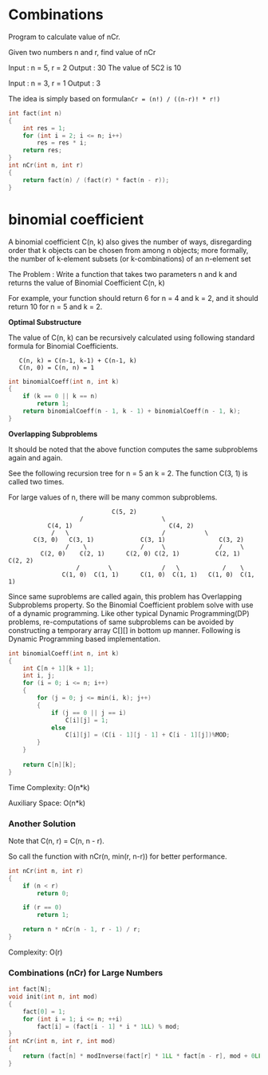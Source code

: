 # Combinations

Program to calculate value of nCr.
    
Given two numbers n and r, find value of nCr

Input :  n = 5, r = 2
Output : 30
The value of 5C2 is 10

Input : n = 3, r = 1
Output : 3

The idea is simply based on formula`nCr = (n!) / ((n-r)! * r!)`

```cpp
int fact(int n) 
{ 
    int res = 1; 
    for (int i = 2; i <= n; i++) 
        res = res * i; 
    return res; 
} 
int nCr(int n, int r) 
{ 
    return fact(n) / (fact(r) * fact(n - r)); 
} 
```

# binomial coefficient

A binomial coefficient C(n, k) also gives the number of ways, disregarding order
that k objects can be chosen from among n objects; more formally,
the number of k-element subsets (or k-combinations) of an n-element set

The Problem : Write a function that takes two parameters n and k and returns the value of Binomial Coefficient C(n, k)
    
For example, your function should return 6 for n = 4 and k = 2, and it should return 10 for n = 5 and k = 2.

**Optimal Substructure**

The value of C(n, k) can be recursively calculated using following standard formula for Binomial Coefficients.

```
   C(n, k) = C(n-1, k-1) + C(n-1, k)
   C(n, 0) = C(n, n) = 1
```
```CPP
int binomialCoeff(int n, int k)  
{  
    if (k == 0 || k == n)  
        return 1;  
    return binomialCoeff(n - 1, k - 1) + binomialCoeff(n - 1, k);  
}  
```
**Overlapping Subproblems**

It should be noted that the above function computes the same subproblems again and again.
    
See the following recursion tree for n = 5 an k = 2. The function C(3, 1) is called two times.
    
For large values of n, there will be many common subproblems.
```
                             C(5, 2)
                    /                      \
           C(4, 1)                           C(4, 2)
            /   \                          /           \
       C(3, 0)   C(3, 1)             C(3, 1)               C(3, 2)
                /    \               /     \               /     \
         C(2, 0)    C(2, 1)      C(2, 0) C(2, 1)          C(2, 1)  C(2, 2)
                   /        \              /   \            /    \
               C(1, 0)  C(1, 1)      C(1, 0)  C(1, 1)   C(1, 0)  C(1, 1)
```
Since same suproblems are called again, this problem has Overlapping Subproblems property.
So the Binomial Coefficient problem solve with use of a dynamic programming.
Like other typical Dynamic Programming(DP) problems, re-computations of same subproblems can be avoided by 
constructing a temporary array C[][] in bottom up manner. Following is Dynamic Programming based implementation.
```cpp
int binomialCoeff(int n, int k) 
{ 
    int C[n + 1][k + 1]; 
    int i, j;
    for (i = 0; i <= n; i++) 
    { 
        for (j = 0; j <= min(i, k); j++) 
        { 
            if (j == 0 || j == i) 
                C[i][j] = 1; 
            else
                C[i][j] = (C[i - 1][j - 1] + C[i - 1][j])%MOD; 
        } 
    } 
  
    return C[n][k]; 
} 
```
Time Complexity: O(n*k)

Auxiliary Space: O(n*k)

### Another Solution

Note that C(n, r) = C(n, n - r).

So call the function with nCr(n, min(r, n-r)) for better performance.
 
```cpp 
int nCr(int n, int r) 
{
    if (n < r)
        return 0;

    if (r == 0)
        return 1;

    return n * nCr(n - 1, r - 1) / r;
}
```
Complexity: O(r)

### Combinations (nCr) for Large Numbers

```cpp
int fact[N];
void init(int n, int mod)
{
    fact[0] = 1;
    for (int i = 1; i <= n; ++i) 
        fact[i] = (fact[i - 1] * i * 1LL) % mod;
}
int nCr(int n, int r, int mod) 
{
    return (fact[n] * modInverse(fact[r] * 1LL * fact[n - r], mod + 0LL)) % mod;
}
```

